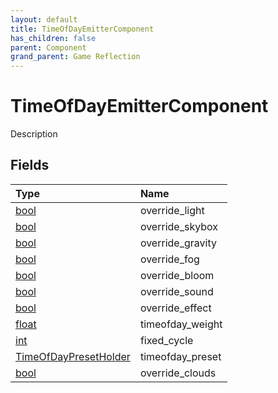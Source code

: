 ```yaml
---
layout: default
title: TimeOfDayEmitterComponent
has_children: false
parent: Component
grand_parent: Game Reflection
---
```

# TimeOfDayEmitterComponent
Description 

## Fields
| Type | Name |
|:-------------|:--------------|
| [bool](/game-reflection/components/bool.md) | override_light |
| [bool](/game-reflection/components/bool.md) | override_skybox |
| [bool](/game-reflection/components/bool.md) | override_gravity |
| [bool](/game-reflection/components/bool.md) | override_fog |
| [bool](/game-reflection/components/bool.md) | override_bloom |
| [bool](/game-reflection/components/bool.md) | override_sound |
| [bool](/game-reflection/components/bool.md) | override_effect |
| [float](/game-reflection/components/float.md) | timeofday_weight |
| [int](/game-reflection/enums/int.md) | fixed_cycle |
| [TimeOfDayPresetHolder](/game-reflection/components/time_of_day_preset_holder.md) | timeofday_preset |
| [bool](/game-reflection/components/bool.md) | override_clouds |
